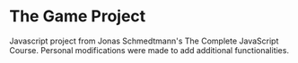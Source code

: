 # The Game Project
Javascript project from Jonas Schmedtmann's The Complete JavaScript Course. Personal modifications were made to add additional functionalities.
